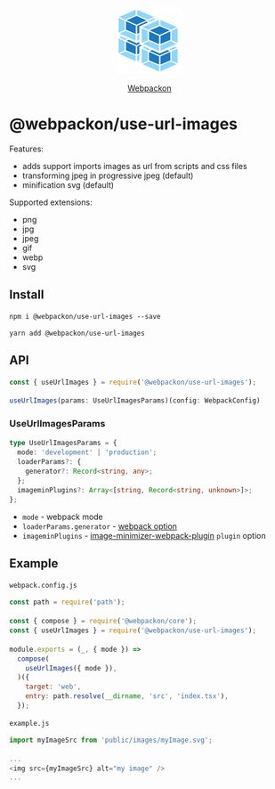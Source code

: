 <p align="center">
  <img src='https://raw.githubusercontent.com/AndTem/webpackon/master/images/logo.svg' height='120' width='120'>
</p>
<p align="center">
  <a href="https://github.com/AndTem/webpackon#readme">Webpackon</a>
</p>

# @webpackon/use-url-images

Features:
- adds support imports images as url from scripts and css files
- transforming jpeg in progressive jpeg (default)
- minification svg (default)

Supported extensions:
- png
- jpg
- jpeg
- gif
- webp
- svg

## Install
```shell
npm i @webpackon/use-url-images --save
```

```shell
yarn add @webpackon/use-url-images
```

## API

```ts
const { useUrlImages } = require('@webpackon/use-url-images');

useUrlImages(params: UseUrlImagesParams)(config: WebpackConfig)
```

### UseUrlImagesParams
```ts
type UseUrlImagesParams = {
  mode: 'development' | 'production';
  loaderParams?: {
    generator?: Record<string, any>;
  };
  imageminPlugins?: Array<[string, Record<string, unknown>]>;
};
```

- ```mode``` - webpack mode
- ```loaderParams.generator``` - [webpack option](https://webpack.js.org/guides/asset-modules/#custom-data-uri-generator)
- ```imageminPlugins``` - [image-minimizer-webpack-plugin](https://www.npmjs.com/package/image-minimizer-webpack-plugin) ```plugin``` option

## Example

```webpack.config.js```
```js
const path = require('path');

const { compose } = require('@webpackon/core');
const { useUrlImages } = require('@webpackon/use-url-images');

module.exports = (_, { mode }) =>
  compose(
    useUrlImages({ mode }),
  )({
    target: 'web',
    entry: path.resolve(__dirname, 'src', 'index.tsx'),
  });
```

```example.js```
```js
import myImageSrc from 'public/images/myImage.svg';

...
<img src={myImageSrc} alt="my image" />
...
```
